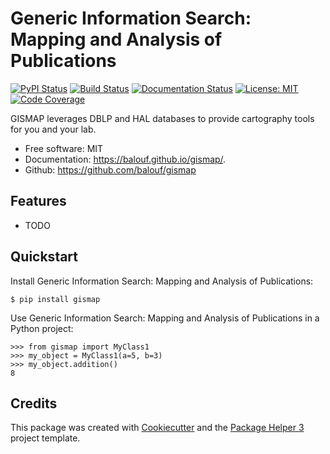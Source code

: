 # Generic Information Search: Mapping and Analysis of Publications


[![PyPI Status](https://img.shields.io/pypi/v/gismap.svg)](https://pypi.python.org/pypi/gismap)
[![Build Status](https://github.com/balouf/gismap/actions/workflows/build.yml/badge.svg?branch=main)](https://github.com/balouf/gismap/actions?query=workflow%3Abuild)
[![Documentation Status](https://github.com/balouf/gismap/actions/workflows/docs.yml/badge.svg?branch=main)](https://github.com/balouf/gismap/actions?query=workflow%3Adocs)
[![License: MIT](https://img.shields.io/badge/license-MIT-yellow.svg)](https://opensource.org/licenses/MIT)
[![Code Coverage](https://codecov.io/gh/balouf/gismap/branch/main/graphs/badge.svg)](https://codecov.io/gh/balouf/gismap/tree/main)

GISMAP leverages DBLP and HAL databases to provide cartography tools for you and your lab.


- Free software: MIT
- Documentation: <https://balouf.github.io/gismap/>.
- Github: <https://github.com/balouf/gismap>


## Features

- TODO

## Quickstart

Install Generic Information Search: Mapping and Analysis of Publications:

```console
$ pip install gismap
```

Use Generic Information Search: Mapping and Analysis of Publications in a Python project:

```pycon
>>> from gismap import MyClass1
>>> my_object = MyClass1(a=5, b=3)
>>> my_object.addition()
8
```

## Credits

This package was created with [Cookiecutter][CC] and the [Package Helper 3][PH3] project template.

[CC]: <https://github.com/audreyr/cookiecutter>
[PH3]: <https://balouf.github.io/package-helper-3/>
